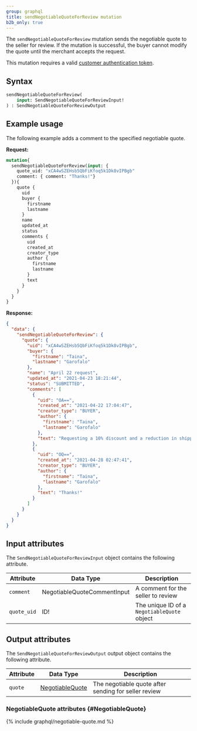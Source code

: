 ```yaml
---
group: graphql
title: sendNegotiableQuoteForReview mutation
b2b_only: true
---
```


The `sendNegotiableQuoteForReview` mutation sends the negotiable quote to the seller for review. If the mutation is successful, the buyer cannot modify the quote until the merchant accepts the request.

This mutation requires a valid [customer authentication token]({{page.baseurl}}/graphql/mutations/generate-customer-token.html).

## Syntax

```graphql
sendNegotiableQuoteForReview(
    input: SendNegotiableQuoteForReviewInput!
) : SendNegotiableQuoteForReviewOutput
```

## Example usage

The following example adds a comment to the specified negotiable quote.

**Request:**

```graphql
mutation{
  sendNegotiableQuoteForReview(input: {
    quote_uid: "xCA4wSZEHsb5QbFiKfoq5k1Dk8vIPBgb" 
    comment: { comment: "Thanks!"}
  }){
    quote {
      uid
      buyer {
        firstname
        lastname
      }
      name
      updated_at
      status
      comments {
        uid
        created_at
        creator_type
        author {
          firstname
          lastname
        }
        text
      }
    }
  }
}
```

**Response:**

```json
{
  "data": {
    "sendNegotiableQuoteForReview": {
      "quote": {
        "uid": "xCA4wSZEHsb5QbFiKfoq5k1Dk8vIPBgb",
        "buyer": {
          "firstname": "Taina",
          "lastname": "Garofalo"
        },
        "name": "April 22 request",
        "updated_at": "2021-04-23 18:21:44",
        "status": "SUBMITTED",
        "comments": [
          {
            "uid": "OA==",
            "created_at": "2021-04-22 17:04:47",
            "creator_type": "BUYER",
            "author": {
              "firstname": "Taina",
              "lastname": "Garofalo"
            },
            "text": "Requesting a 10% discount and a reduction in shipping costs."
          },
          {
            "uid": "OQ==",
            "created_at": "2021-04-28 02:47:41",
            "creator_type": "BUYER",
            "author": {
              "firstname": "Taina",
              "lastname": "Garofalo"
            },
            "text": "Thanks!"
          }
        ]
      }
    }
  }
}
```

## Input attributes

The `SendNegotiableQuoteForReviewInput` object contains the following attribute.

Attribute | Data Type | Description
--- | --- | ---
`comment` | NegotiableQuoteCommentInput | A comment for the seller to review
`quote_uid` | ID! | The unique ID of a `NegotiableQuote` object

## Output attributes

The `SendNegotiableQuoteForReviewOutput` output object contains the following attribute.

Attribute | Data Type | Description
--- | --- | ---
`quote` | [NegotiableQuote](#NegotiableQuote) | The negotiable quote after sending for seller review

### NegotiableQuote attributes {#NegotiableQuote}

{% include graphql/negotiable-quote.md %}
